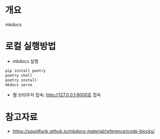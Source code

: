 # 개요
mkdocs

# 로컬 실행방법

* mkdocs 실행

```sh
pip install poetry
poetry shell
poetry install
mkdocs serve
```

* 웹 브라우저 접속: http://127.0.0.1:8000로 접속

# 참고자료
* https://squidfunk.github.io/mkdocs-material/reference/code-blocks/
